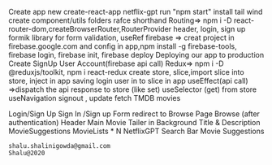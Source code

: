 Create app new create-react-app netflix-gpt
run "npm start"
install tail wind
create component/utils folders
rafce shorthand
Routing=> npm i -D react-router-dom,createBrowserRouter,RouterProvider
header, login, sign up
formik library for form validation, useRef
firebase => creat project in firebase.google.com and config in app,npm install -g firebase-tools, firebase login, firebase init, firebase deploy
Deploying our app to production
Create SignUp User Account(firebase api call)
Redux=> npm i -D @reduxjs/toolkit, npm i react-redux
create store, slice,import slice into store, inject in app 
saving login user in to slice in app 
useEffect(api call) =>dispatch the api response to store (like set)
useSelector (get) from store
useNavigation
signout , update
fetch TMDB movies

Login/Sign Up
    Sign In /Sign up Form
    redirect to Browse Page
Browse (after authentication)
    Header
    Main Movie
        Tailer in Background
        Title & Description
        MovieSuggestions
            MovieLists * N
NetflixGPT
    Search Bar
    Movie Suggestions

    shalu.shalinigowda@gmail.com
    Shalu@2020